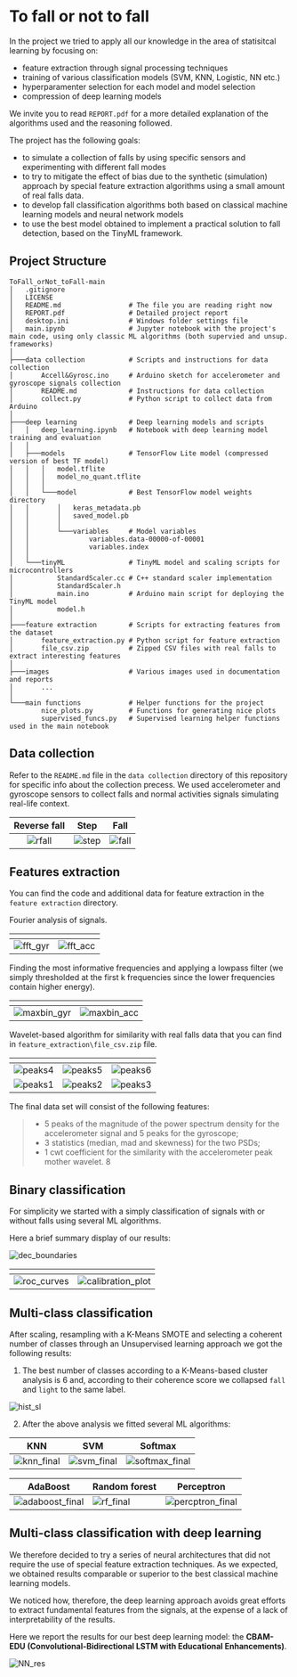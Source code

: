 # To fall or not to fall

In the project we tried to apply all our knowledge in the area of statisitcal learning by focusing on:
- feature extraction through signal processing techniques
- training of various classification models (SVM, KNN, Logistic, NN etc.)
- hyperparamenter selection for each model and model selection
- compression of deep learning models

We invite you to read `REPORT.pdf` for a more detailed explanation of the algorithms used and the reasoning followed.

The project has the following goals:
- to simulate a collection of falls by using specific sensors and experimenting with different
fall modes
- to try to mitigate the effect of bias due to the synthetic (simulation) approach by special
feature extraction algorithms using a small amount of real falls data.
- to develop fall classification algorithms both based on classical machine learning models
and neural network models
- to use the best model obtained to implement a practical solution to fall detection, based
on the TinyML framework.

## Project Structure

```plaintext
ToFall_orNot_toFall-main
│   .gitignore                
│   LICENSE                   
│   README.md                 # The file you are reading right now
│   REPORT.pdf                # Detailed project report
│   desktop.ini               # Windows folder settings file
│   main.ipynb                # Jupyter notebook with the project's main code, using only classic ML algorithms (both supervied and unsup. frameworks)
│
├───data collection           # Scripts and instructions for data collection
│       Accell&Gyrosc.ino     # Arduino sketch for accelerometer and gyroscope signals collection 
│       README.md             # Instructions for data collection
│       collect.py            # Python script to collect data from Arduino 
│
├───deep learning             # Deep learning models and scripts
│   │   deep_learning.ipynb   # Notebook with deep learning model training and evaluation
│   │
│   ├───models                # TensorFlow Lite model (compressed version of best TF model)
│   │   │   model.tflite
│   │   │   model_no_quant.tflite
│   │   │
│   │   └───model             # Best TensorFlow model weights directory
│   │       │   keras_metadata.pb
│   │       │   saved_model.pb
│   │       │
│   │       └───variables     # Model variables
│   │               variables.data-00000-of-00001
│   │               variables.index
│   │
│   └───tinyML                # TinyML model and scaling scripts for microcontrollers
│           StandardScaler.cc # C++ standard scaler implementation
│           StandardScaler.h 
│           main.ino          # Arduino main script for deploying the TinyML model
│           model.h           
│
├───feature extraction        # Scripts for extracting features from the dataset
│       feature_extraction.py # Python script for feature extraction
│       file_csv.zip          # Zipped CSV files with real falls to extract interesting features
│
├───images                    # Various images used in documentation and reports
│       ...
│
└───main functions            # Helper functions for the project
        nice_plots.py         # Functions for generating nice plots
        supervised_funcs.py   # Supervised learning helper functions used in the main notebook
```

## Data collection 

Refer to the `README.md` file in the `data collection` directory of this repository for specific info about the collection precess. We used accelerometer and gyroscope sensors to collect falls and normal activities signals simulating real-life context.

Reverse fall          |  Step | Fall
:-------------------------:|:-------------------------:|:-------------------------:
![rfall](https://github.com/Engrima18/ToFall_orNot_toFall/assets/93355495/d9514377-6b91-4484-adb2-71ac81f89bc1)|![step](https://github.com/Engrima18/ToFall_orNot_toFall/assets/93355495/705c2bdf-9bc4-4640-9ff5-aacc5e041316)|![fall](https://github.com/Engrima18/ToFall_orNot_toFall/assets/93355495/88cf4140-7ba4-4709-9c9e-d0275aedc57a)

## Features extraction

You can find the code and additional data for feature extraction in the `feature extraction` directory.

Fourier analysis of signals.

| <!-- -->    | <!-- -->    | 
|-------------|-------------|
![fft_gyr](https://github.com/Engrima18/ToFall_orNot_toFall/assets/93355495/a8dd17af-f599-437f-99ce-c4466e735a99)|![fft_acc](https://github.com/Engrima18/ToFall_orNot_toFall/assets/93355495/91ed2c13-b774-4337-9ff0-88d887785791)

Finding the most informative frequencies and applying a lowpass filter (we simply thresholded at the first k frequencies since the lower frequencies contain higher energy).

| <!-- -->    | <!-- -->    | 
|-------------|-------------|
![maxbin_gyr](https://github.com/Engrima18/ToFall_orNot_toFall/assets/93355495/52c1e962-a924-44ad-8d6e-8dd3ea489b1a)|![maxbin_acc](https://github.com/Engrima18/ToFall_orNot_toFall/assets/93355495/430a8544-1e90-40d7-9285-3ce4f3155b86)


Wavelet-based algorithm for similarity with real falls data that you can find in `feature_extraction\file_csv.zip` file.

| <!-- -->    | <!-- -->    | <!-- -->    | 
|-------------|-------------|-------------|
![peaks4](https://github.com/Engrima18/ToFall_orNot_toFall/assets/93355495/be1b1607-daed-4e9a-8fb3-4e23d47d2bd0)|![peaks5](https://github.com/Engrima18/ToFall_orNot_toFall/assets/93355495/9f3e9a69-846a-41a7-8c98-dcdc5f91c85a)|![peaks6](https://github.com/Engrima18/ToFall_orNot_toFall/assets/93355495/b03283e2-0238-4b1f-9ed8-e4fd4b871dfa)
![peaks1](https://github.com/Engrima18/ToFall_orNot_toFall/assets/93355495/7adb06b1-f752-4307-b484-0a36f97c7230)|![peaks2](https://github.com/Engrima18/ToFall_orNot_toFall/assets/93355495/ddbb92e2-5725-4e84-8332-df6c682df9b2)|![peaks3](https://github.com/Engrima18/ToFall_orNot_toFall/assets/93355495/cb8bfe3a-b962-4c54-a065-e504be80d91e)

The final data set will consist of the following features:
>- 5 peaks of the magnitude of the power spectrum density for the accelerometer signal
and 5 peaks for the gyroscope;
>- 3 statistics (median, mad and skewness) for the two PSDs;
>- 1 cwt coefficient for the similarity with the accelerometer peak mother wavelet.
8

## Binary classification

For simplicity we started with a simply classification of signals with or without falls using several ML algorithms.

Here a brief summary display of our results:

![dec_boundaries](https://github.com/Engrima18/ToFall_orNot_toFall/assets/93355495/7f31bcd9-5a7c-45d7-8c82-2c0dca949475)

| <!-- -->    | <!-- -->    |
|-------------|-------------|
![roc_curves](https://github.com/Engrima18/ToFall_orNot_toFall/assets/93355495/c4023113-4454-4194-8518-0a2ef91e6bc1)|![calibration_plot](https://github.com/Engrima18/ToFall_orNot_toFall/assets/93355495/02c3f652-985a-45dc-b42e-249caa3c8776)

## Multi-class classification

After scaling, resampling with a K-Means SMOTE and selecting a coherent number of classes through an Unsupervised learning approach we got the following results:

1) The best number of classes according to a K-Means-based cluster analysis is 6 and, according to their coherence score we collapsed `fall` and `light` to the same label.

![hist_sl](https://github.com/Engrima18/ToFall_orNot_toFall/assets/93355495/5ae43dba-d742-4534-827d-e9f8800de056)

2) After the above analysis we fitted several ML algorithms:

| KNN   | SVM    | Softmax | 
|-------------|-------------|-------------|
![knn_final](https://github.com/Engrima18/ToFall_orNot_toFall/assets/93355495/a178d10b-c9b2-4c42-967a-4f4e6e8de4ab)|![svm_final](https://github.com/Engrima18/ToFall_orNot_toFall/assets/93355495/c8e6f952-deee-4951-8770-1e21b422e71d)|![softmax_final](https://github.com/Engrima18/ToFall_orNot_toFall/assets/93355495/bb97a4b8-2eae-4b01-a90a-cce857088d8b)

| AdaBoost    | Random forest    | Perceptron    | 
|-------------|-------------|-------------|
![adaboost_final](https://github.com/Engrima18/ToFall_orNot_toFall/assets/93355495/0648cd06-0a77-4f59-96fd-a91e8b494f3f)|![rf_final](https://github.com/Engrima18/ToFall_orNot_toFall/assets/93355495/420538d0-ff9b-4d1d-bc28-151f40c21477)|![percptron_final](https://github.com/Engrima18/ToFall_orNot_toFall/assets/93355495/ab6b6587-d132-4605-a033-5e677e4b8ddf)

## Multi-class classification with deep learning

We therefore decided to try a series of neural architectures that did not require the use of special feature extraction techniques. As we expected, we obtained results comparable or superior to the best classical machine learning models.

We noticed how, therefore, the deep learning approach avoids great efforts to extract fundamental features from the signals, at the expense of a lack of interpretability of the results.

Here we report the results for our best deep learning model: the **CBAM-EDU (Convolutional-Bidirectional LSTM with Educational Enhancements)**.

![NN_res](https://github.com/Engrima18/ToFall_orNot_toFall/assets/93355495/f245fb5d-9efc-4aee-b31f-96a39391c175)
